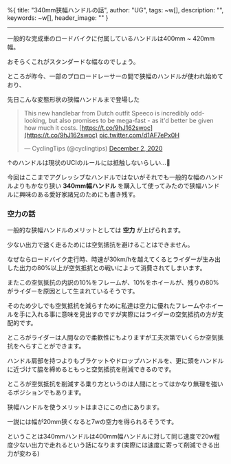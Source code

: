 %{
  title: "340mm狭幅ハンドルの話",
  author: "UG",
  tags: ~w[],
  description: "",
  keywords: ~w[],
  header_image: ""
}

---
一般的な完成車のロードバイクに付属しているハンドルは400mm ~ 420mm幅。

おそらくこれがスタンダードな幅なのでしょう。

ところが昨今、一部のプロロードレーサーの間で狭幅のハンドルが使われ始めており、

先日こんな変態形状の狭幅ハンドルまで登場した&nbsp;

> This new handlebar from Dutch outfit Speeco is incredibly odd-looking, but also promises to be mega-fast - as it'd better be given how much it costs. [https://t.co/9hJ162swoc](https://t.co/9hJ162swoc) [pic.twitter.com/d1AF7ePx0H](https://t.co/d1AF7ePx0H)
> 
> — CyclingTips (@cyclingtips) [December 2, 2020](https://twitter.com/cyclingtips/status/1334269981287018496?ref_src=twsrc%5Etfw)

↑のハンドルは現状のUCIのルールには抵触しないらしい...🤔

今回はここまでアグレッシブなハンドルではないがそれでも一般的な幅のハンドルよりもかなり狭い **340mm幅ハンドル** を購入して使ってみたので狭幅ハンドルに興味のある愛好家諸兄のためにも書き残す。

### 空力の話

一般的な狭幅ハンドルのメリットとしては **空力** が上げられます。

  

少ない出力で速く走るためには空気抵抗を避けることはできません。

なぜならロードバイク走行時、時速が30km/hを越えてくるとライダーが生み出した出力の80%以上が空気抵抗との戦いによって消費されてしまいます。

またこの空気抵抗の内訳の10%をフレームが、10%をホイールが、残りの80%がライダーを原因として生まれているそうです。

  

そのため少しでも空気抵抗を減らすために私達は空力に優れたフレームやホイールを手に入れる事に意味を見出すのですが実際にはライダーの空気抵抗の方が支配的です。

ところがライダーは人間なので柔軟性にもよりますが工夫次第でいくらか空気抵抗をへらすことができます。

ハンドル肩部を持つよりもブラケットやドロップハンドルを、更に頭をハンドルに近づけて脇を締めるともっと空気抵抗を削減できるのです。

ところが空気抵抗を削減する乗り方というのは人間にとってはかなり無理を強いるポジションでもあります。

  

狭幅ハンドルを使うメリットはまさにこの点にあります。

一説には幅が20mm狭くなると7wの空力を得られるそうです。

ということは340mmハンドルは400mm幅ハンドルに対して同じ速度で20w程度少ない出力で走れるという話になります(実際には速度に寄って削減できる出力が変わる)

  

  

  

  

  

  

  

  

  

  

 <script async="" charset="utf-8" src="https://platform.twitter.com/widgets.js"></script>
